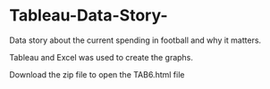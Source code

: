 # Tableau-Data-Story-
Data story about the current spending in football and why it matters. 

Tableau and Excel was used to create the graphs. 

Download the zip file to open the TAB6.html file 
